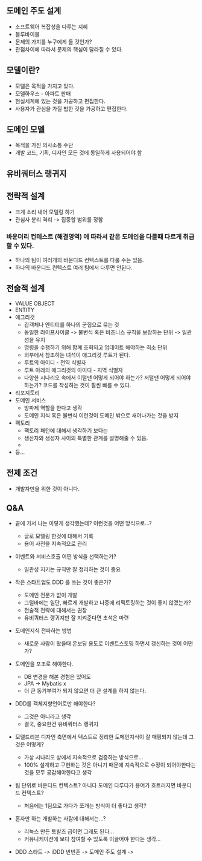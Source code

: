 ## 도메인 주도 설계
* 소프트웨어 복잡성을 다루는 지혜
* 블루바이블
* 문제의 가치를 누구에게 둘 것인가?
* 관점차이에 따라서 문제의 핵심이 달라질 수 있다.

## 모델이란?
* 모델은 목적을 가지고 있다.
* 모델하우스 - 아파트 판매
* 현실세계에 있는 것을 가공하고 편집한다.
* 사용자가 관심을 가질 법한 것을 가공하고 편집한다.

## 도메인 모델
* 목적을 가진 의사소통 수단
* 개발 코드, 기획, 디자인 모든 것에 동일하게 사용되어야 함

## 유비쿼터스 랭귀지

## 전략적 설계
* 크게 소리 내어 모델링 하기
* 관심사 분리 격리 -> 집중할 범위를 정함

### 바운더리 컨테스트 (해결영역) 에 따라서 같은 도메인을 다룰때 다르게 취급할 수 있다.
* 하나의 팀이 여러개의 바운디드 컨텍스트를 다룰 수는 있음. 
* 하나의 바운디드 컨텍스트 여러 팀에서 다루면 안된다.

## 전술적 설계
* VALUE OBJECT
* ENTITY
* 애그리것
  * 갑객체나 엔티티를 하나의 군집으로 묶는 것
  * 동일한 라이프사이클 -> 불변식 혹은 비즈니스 규칙을 보장하는 단위 -> 일관성을 유지
  * 명령을 수행하기 위해 함꼐 조회되고 업데이트 해야하는 최소 단위
  * 외부에서 참조하는 녀석이 애그리것 루트가 된다.
  * 루트의 아이디 - 전역 식별자
  * 루트 아래의 애그리것의 아이디 - 지역 식별자
  * 다양한 시나리오 속에서 이럴땐 어떻게 되어야 하는가? 저럴땐 어떻게 되어야 하는가? 코드를 작성하는 것이 훨씬 빠를 수 있다.
* 리포지토리
* 도메인 서비스
  * 방파제 역할을 한다고 생각
  * 도메인 지식 혹은 불변식 이런것이 도메인 밖으로 새어나가는 것을 방지
* 팩토리
  * 팩토리 패턴에 대해서 생각하기 보다는
  * 생산자와 생성자 사이의 특별한 관계를 설명해줄 수 있음.
  * 
* 등...

## 전제 조건
* 개발자만을 위한 것이 아니다.

## Q&A
* 끝에 가서 나는 이렇게 생각했는데? 이런것을 어떤 방식으로...?
  * 글로 모델링 한것에 대해서 기록
  * 용어 사전을 지속적으로 관리

* 이벤트와 서비스호출 어떤 방식을 선택하는가?
  * 일관성 지키는 규칙만 잘 정리하는 것이 중요

* 작은 스타트업도 DDD 를 쓰는 것이 좋은가?
  * 도메인 전문가 없이 개발
  * 그럴바에는 일단, 빠르게 개발하고 나중에 리팩토링하는 것이 좋지 않겠는가?
  * 전술적 전략에 대해서는 권장
  * 유비쿼터스 랭귀지만 잘 지켜준다면 초석은 마련

* 도메인지식 전파하는 방법
  * 새로운 사람이 왔을때 온보딩 용도로 이벤트스토밍 하면서 갱신하는 것이 어떤가?

* 도메인을 포조로 해야한다.
  * DB 변경을 해본 경험은 있어도
  * JPA -> Mybatis x
  * 더 큰 동기부여가 되지 않으면 더 큰 설계를 하지 않는다.

* DDD를 객체지향언어로만 해야한다?
  * 그것은 아니라고 생각
  * 결국, 중요한건 유비쿼터스 랭귀지

* 모델드리븐 디자인 측면에서 텍스트로 정리한 도메인지식이 잘 매핑되지 않는데 그 것은 어떻게?
  * 가상 시나리오 상에서 지속적으로 검증하는 방식으로...
  * 100% 설계하고 구현하는 것은 아니기 때문에 지속적으로 수정이 되어야한다는 것을 모두 공감해야한다고 생각

* 팀 단위로 바운디드 컨텍스트? 아니다 도메인 다루다가 용어가 흐트러지면 바운디드 컨텍스트?
  * 처음에는 1팀으로 가다가 쪼개는 방식이 더 좋다고 생각?

* 혼자만 하는 개발하는 사람에 대해서는...?
  * 리눅스 만든 토발즈 급이면 그래도 된다...
  * 커뮤니케이션에 보다 참여할 수 있도록 이끌어야 한다는 생각...

* DDD 스타트 -> iDDD 반번흔 -> 도메인 주도 설계 -> 
